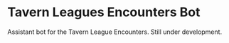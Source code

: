 # Tavern Leagues Encounters Bot
Assistant bot for the Tavern League Encounters. Still under development.